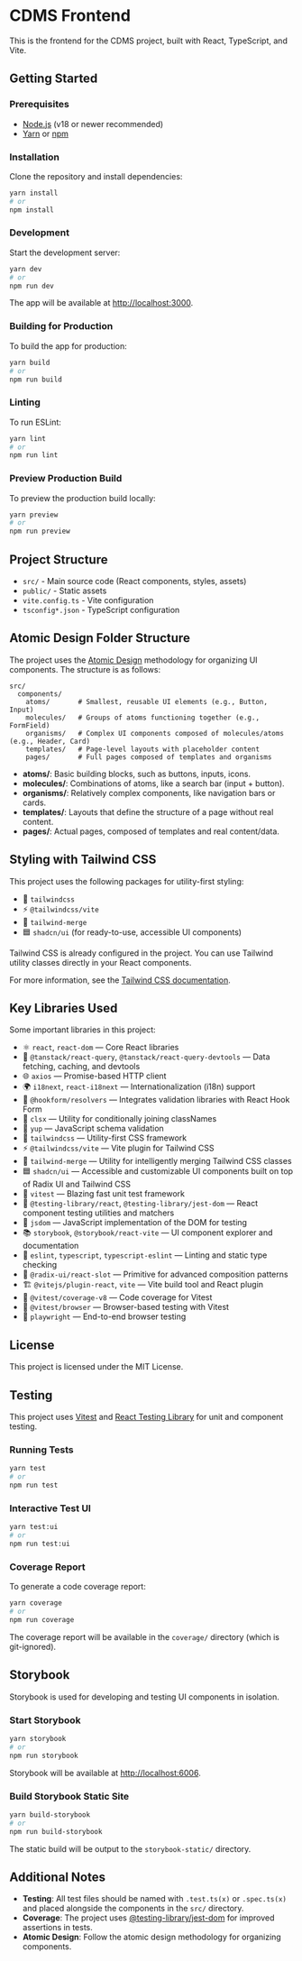 # CDMS Frontend

This is the frontend for the CDMS project, built with React, TypeScript, and Vite.

## Getting Started

### Prerequisites
- [Node.js](https://nodejs.org/) (v18 or newer recommended)
- [Yarn](https://yarnpkg.com/) or [npm](https://www.npmjs.com/)

### Installation

Clone the repository and install dependencies:

```bash
yarn install
# or
npm install
```

### Development

Start the development server:

```bash
yarn dev
# or
npm run dev
```

The app will be available at [http://localhost:3000](http://localhost:3000).

### Building for Production

To build the app for production:

```bash
yarn build
# or
npm run build
```

### Linting

To run ESLint:

```bash
yarn lint
# or
npm run lint
```

### Preview Production Build

To preview the production build locally:

```bash
yarn preview
# or
npm run preview
```

## Project Structure

- `src/` - Main source code (React components, styles, assets)
- `public/` - Static assets
- `vite.config.ts` - Vite configuration
- `tsconfig*.json` - TypeScript configuration

## Atomic Design Folder Structure

The project uses the [Atomic Design](https://bradfrost.com/blog/post/atomic-web-design/) methodology for organizing UI components. The structure is as follows:

```
src/
  components/
    atoms/       # Smallest, reusable UI elements (e.g., Button, Input)
    molecules/   # Groups of atoms functioning together (e.g., FormField)
    organisms/   # Complex UI components composed of molecules/atoms (e.g., Header, Card)
    templates/   # Page-level layouts with placeholder content
    pages/       # Full pages composed of templates and organisms
```

- **atoms/**: Basic building blocks, such as buttons, inputs, icons.
- **molecules/**: Combinations of atoms, like a search bar (input + button).
- **organisms/**: Relatively complex components, like navigation bars or cards.
- **templates/**: Layouts that define the structure of a page without real content.
- **pages/**: Actual pages, composed of templates and real content/data.

## Styling with Tailwind CSS

This project uses the following packages for utility-first styling:
- 🎨 `tailwindcss`
- ⚡ `@tailwindcss/vite`
- 🧩 `tailwind-merge`
- 🟦 `shadcn/ui` (for ready-to-use, accessible UI components)

Tailwind CSS is already configured in the project. You can use Tailwind utility classes directly in your React components.

For more information, see the [Tailwind CSS documentation](https://tailwindcss.com/docs/installation).

## Key Libraries Used

Some important libraries in this project:
- ⚛️ `react`, `react-dom` — Core React libraries
- 🔄 `@tanstack/react-query`, `@tanstack/react-query-devtools` — Data fetching, caching, and devtools
- 🌐 `axios` — Promise-based HTTP client
- 🌍 `i18next`, `react-i18next` — Internationalization (i18n) support
- 🧪 `@hookform/resolvers` — Integrates validation libraries with React Hook Form
- 🧰 `clsx` — Utility for conditionally joining classNames
- 📝 `yup` — JavaScript schema validation
- 🎨 `tailwindcss` — Utility-first CSS framework
- ⚡ `@tailwindcss/vite` — Vite plugin for Tailwind CSS
- 🧩 `tailwind-merge` — Utility for intelligently merging Tailwind CSS classes
- 🟦 `shadcn/ui` — Accessible and customizable UI components built on top of Radix UI and Tailwind CSS
- 🧪 `vitest` — Blazing fast unit test framework
- 🧪 `@testing-library/react`, `@testing-library/jest-dom` — React component testing utilities and matchers
- 🧪 `jsdom` — JavaScript implementation of the DOM for testing
- 📚 `storybook`, `@storybook/react-vite` — UI component explorer and documentation
- 🦺 `eslint`, `typescript`, `typescript-eslint` — Linting and static type checking
- 🦾 `@radix-ui/react-slot` — Primitive for advanced composition patterns
- 🏗️ `@vitejs/plugin-react`, `vite` — Vite build tool and React plugin
- 🧪 `@vitest/coverage-v8` — Code coverage for Vitest
- 🧪 `@vitest/browser` — Browser-based testing with Vitest
- 🧪 `playwright` — End-to-end browser testing

## License

This project is licensed under the MIT License.

## Testing

This project uses [Vitest](https://vitest.dev/) and [React Testing Library](https://testing-library.com/docs/react-testing-library/intro/) for unit and component testing.

### Running Tests

```bash
yarn test
# or
npm run test
```

### Interactive Test UI

```bash
yarn test:ui
# or
npm run test:ui
```

### Coverage Report

To generate a code coverage report:

```bash
yarn coverage
# or
npm run coverage
```

The coverage report will be available in the `coverage/` directory (which is git-ignored).

## Storybook

Storybook is used for developing and testing UI components in isolation.

### Start Storybook

```bash
yarn storybook
# or
npm run storybook
```

Storybook will be available at [http://localhost:6006](http://localhost:6006).

### Build Storybook Static Site

```bash
yarn build-storybook
# or
npm run build-storybook
```

The static build will be output to the `storybook-static/` directory.

## Additional Notes

- **Testing**: All test files should be named with `.test.ts(x)` or `.spec.ts(x)` and placed alongside the components in the `src/` directory.
- **Coverage**: The project uses [@testing-library/jest-dom](https://github.com/testing-library/jest-dom) for improved assertions in tests.
- **Atomic Design**: Follow the atomic design methodology for organizing components.
